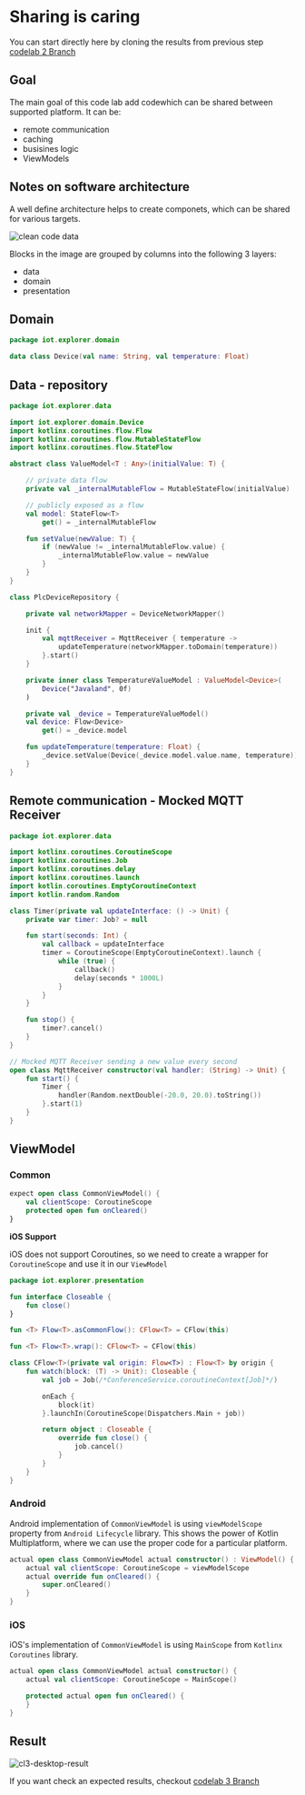 # Sharing is caring

You can start directly here by cloning the results from previous
step [codelab 2 Branch](https://github.com/michalharakal/kmp-workshop/tree/javaland2023/codelab-2/javaland2023/codelab/iot-explorer)

## Goal
The main goal of this code lab add codewhich can be shared between supported platform. It can be:

* remote communication
* caching
* busisines logic
* ViewModels

## Notes on software architecture

A well define architecture helps to create componets, which can be shared for various targets.

![clean code data](clean_code_data.png)

Blocks in the image are grouped by columns into the following 3 layers:

* data
* domain
* presentation

## Domain

```kotlin
package iot.explorer.domain

data class Device(val name: String, val temperature: Float)
```

## Data - repository

```kotlin
package iot.explorer.data

import iot.explorer.domain.Device
import kotlinx.coroutines.flow.Flow
import kotlinx.coroutines.flow.MutableStateFlow
import kotlinx.coroutines.flow.StateFlow

abstract class ValueModel<T : Any>(initialValue: T) {

    // private data flow
    private val _internalMutableFlow = MutableStateFlow(initialValue)

    // publicly exposed as a flow
    val model: StateFlow<T>
        get() = _internalMutableFlow

    fun setValue(newValue: T) {
        if (newValue != _internalMutableFlow.value) {
            _internalMutableFlow.value = newValue
        }
    }
}

class PlcDeviceRepository {

    private val networkMapper = DeviceNetworkMapper()

    init {
        val mqttReceiver = MqttReceiver { temperature ->
            updateTemperature(networkMapper.toDomain(temperature))
        }.start()
    }

    private inner class TemperatureValueModel : ValueModel<Device>(
        Device("Javaland", 0f)
    )

    private val _device = TemperatureValueModel()
    val device: Flow<Device>
        get() = _device.model

    fun updateTemperature(temperature: Float) {
        _device.setValue(Device(_device.model.value.name, temperature))
    }
}
```

## Remote communication - Mocked MQTT Receiver

```kotlin
package iot.explorer.data

import kotlinx.coroutines.CoroutineScope
import kotlinx.coroutines.Job
import kotlinx.coroutines.delay
import kotlinx.coroutines.launch
import kotlin.coroutines.EmptyCoroutineContext
import kotlin.random.Random

class Timer(private val updateInterface: () -> Unit) {
    private var timer: Job? = null

    fun start(seconds: Int) {
        val callback = updateInterface
        timer = CoroutineScope(EmptyCoroutineContext).launch {
            while (true) {
                callback()
                delay(seconds * 1000L)
            }
        }
    }

    fun stop() {
        timer?.cancel()
    }
}

// Mocked MQTT Receiver sending a new value every second
open class MqttReceiver constructor(val handler: (String) -> Unit) {
    fun start() {
        Timer {
            handler(Random.nextDouble(-20.0, 20.0).toString())
        }.start(1)
    }
}
```

## ViewModel

### Common

```kotlin
expect open class CommonViewModel() {
    val clientScope: CoroutineScope
    protected open fun onCleared()
}
```

**iOS Support**

iOS does not support Coroutines, so we need to create a wrapper for `CoroutineScope` and use it in our `ViewModel`

```kotlin
package iot.explorer.presentation

fun interface Closeable {
    fun close()
}

fun <T> Flow<T>.asCommonFlow(): CFlow<T> = CFlow(this)

fun <T> Flow<T>.wrap(): CFlow<T> = CFlow(this)

class CFlow<T>(private val origin: Flow<T>) : Flow<T> by origin {
    fun watch(block: (T) -> Unit): Closeable {
        val job = Job(/*ConferenceService.coroutineContext[Job]*/)

        onEach {
            block(it)
        }.launchIn(CoroutineScope(Dispatchers.Main + job))

        return object : Closeable {
            override fun close() {
                job.cancel()
            }
        }
    }
}
```

### Android

Android implementation of `CommonViewModel` is using `viewModelScope` property from `Android Lifecycle` library. 
This shows the power of Kotlin Multiplatform, where we can use the proper code for a particular platform.

```kotlin
actual open class CommonViewModel actual constructor() : ViewModel() {
    actual val clientScope: CoroutineScope = viewModelScope
    actual override fun onCleared() {
        super.onCleared()
    }
}
```

### iOS

iOS's implementation of `CommonViewModel` is using `MainScope` from `Kotlinx Coroutines` library.

```kotlin
actual open class CommonViewModel actual constructor() {
    actual val clientScope: CoroutineScope = MainScope()

    protected actual open fun onCleared() {
    }
}   
```

## Result

![cl3-desktop-result](cl3-desktop-result.png)


If you want check an expected results,
checkout [codelab 3 Branch](https://github.com/michalharakal/kmp-workshop/tree/javaland2023/codelab-3/javaland2023/codelab/iot-explorer)